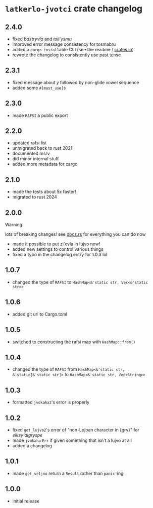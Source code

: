 # `latkerlo-jvotci` crate changelog

## 2.4.0
- fixed *bastryvla* and *toii'ysmu*
- improved error message consistency for tosmabru
- added a `cargo install`able CLI (see the readme / [crates.io](https://crates.io/crates/latkerlo-jvotci))
- rewrote the changelog to consistently use past tense

## 2.3.1
- fixed message about *y* followed by non-glide vowel sequence
- added some `#[must_use]`s

## 2.3.0
- made `RAFSI` a public export

## 2.2.0
- updated rafsi list
- unmigrated back to rust 2021
- documented msrv
- did minor internal stuff
- added more metadata for cargo

## 2.1.0
- made the tests about 5x faster!
- migrated to rust 2024

## 2.0.0
> [!WARNING]
> lots of breaking changes! see [docs.rs](https://docs.rs/latkerlo-jvotci/) for everything you can do now
- made it possible to put zi'evla in lujvo now!
- added new settings to control various things
- fixed a typo in the changelog entry for 1.0.3 lol

## 1.0.7
- changed the type of `RAFSI` to `HashMap<&'static str, Vec<&'static str>>`

## 1.0.6
- added git url to Cargo.toml

## 1.0.5
- switched to constructing the rafsi map with `HashMap::from()`

## 1.0.4
- changed the type of `RAFSI` from `HashMap<&'static str, &'static[&'static str]>` to `HashMap<&'static str, Vec<String>>`

## 1.0.3
- formatted `jvokaha2`'s error is properly

## 1.0.2
- fixed `get_lujvo2`'s error of "non-Lojban character in {gry}" for *eiksy'aigryspe*
- made `jvokaha` `Err` if given something that isn't a lujvo at all
- added a changelog

## 1.0.1
- made `get_veljvo` return a `Result` rather than `panic!`ing

## 1.0.0
- initial release
